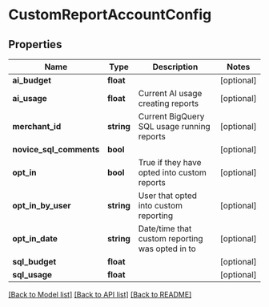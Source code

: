 # CustomReportAccountConfig

## Properties
Name | Type | Description | Notes
------------ | ------------- | ------------- | -------------
**ai_budget** | **float** |  | [optional] 
**ai_usage** | **float** | Current AI usage creating reports | [optional] 
**merchant_id** | **string** | Current BigQuery SQL usage running reports | [optional] 
**novice_sql_comments** | **bool** |  | [optional] 
**opt_in** | **bool** | True if they have opted into custom reports | [optional] 
**opt_in_by_user** | **string** | User that opted into custom reporting | [optional] 
**opt_in_date** | **string** | Date/time that custom reporting was opted in to | [optional] 
**sql_budget** | **float** |  | [optional] 
**sql_usage** | **float** |  | [optional] 

[[Back to Model list]](../README.md#documentation-for-models) [[Back to API list]](../README.md#documentation-for-api-endpoints) [[Back to README]](../README.md)



